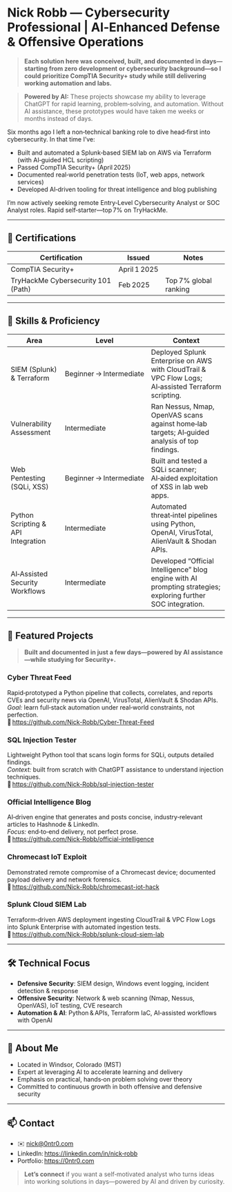 # Nick Robb — Cybersecurity Professional | AI‑Enhanced Defense & Offensive Operations

> **Each solution here was conceived, built, and documented in days—starting from zero development or cybersecurity background—so I could prioritize CompTIA Security+ study while still delivering working automation and labs.**

> **Powered by AI:** These projects showcase my ability to leverage ChatGPT for rapid learning, problem‑solving, and automation. Without AI assistance, these prototypes would have taken me weeks or months instead of days.

Six months ago I left a non‑technical banking role to dive head‑first into cybersecurity. In that time I’ve:

-  Built and automated a Splunk‑based SIEM lab on AWS via Terraform (with AI‑guided HCL scripting)  
-  Passed CompTIA Security+ (April 2025)  
-  Documented real‑world penetration tests (IoT, web apps, network services)  
-  Developed AI‑driven tooling for threat intelligence and blog publishing  

I’m now actively seeking remote Entry‑Level Cybersecurity Analyst or SOC Analyst roles. Rapid self‑starter—top 7% on TryHackMe.

---

## 🔹 Certifications

| Certification                       | Issued       | Notes                      |
|-------------------------------------|--------------|----------------------------|
| CompTIA Security+                   | April 1 2025 |                             |
| TryHackMe Cybersecurity 101 (Path)  | Feb 2025     | Top 7% global ranking      |

---

## 🔹 Skills & Proficiency

| Area                                | Level                 | Context                                                                 |
|-------------------------------------|-----------------------|-------------------------------------------------------------------------|
| SIEM (Splunk) & Terraform           | Beginner → Intermediate | Deployed Splunk Enterprise on AWS with CloudTrail & VPC Flow Logs; AI‑assisted Terraform scripting. |
| Vulnerability Assessment            | Intermediate          | Ran Nessus, Nmap, OpenVAS scans against home‑lab targets; AI‑guided analysis of top findings.       |
| Web Pentesting (SQLi, XSS)          | Beginner → Intermediate | Built and tested a SQLi scanner; AI‑aided exploitation of XSS in lab web apps.                     |
| Python Scripting & API Integration  | Intermediate          | Automated threat‑intel pipelines using Python, OpenAI, VirusTotal, AlienVault & Shodan APIs.       |
| AI‑Assisted Security Workflows      | Intermediate          | Developed “Official Intelligence” blog engine with AI prompting strategies; exploring further SOC integration. |

---

## 🔹 Featured Projects

> **Built and documented in just a few days—powered by AI assistance—while studying for Security+.**

### Cyber Threat Feed  
Rapid‑prototyped a Python pipeline that collects, correlates, and reports CVEs and security news via OpenAI, VirusTotal, AlienVault & Shodan APIs.  
_Goal:_ learn full‑stack automation under real‑world constraints, not perfection.  
🔗 https://github.com/Nick-Robb/Cyber-Threat-Feed

### SQL Injection Tester  
Lightweight Python tool that scans login forms for SQLi, outputs detailed findings.  
_Context:_ built from scratch with ChatGPT assistance to understand injection techniques.  
🔗 https://github.com/Nick-Robb/sql-injection-tester

### Official Intelligence Blog  
AI‑driven engine that generates and posts concise, industry‑relevant articles to Hashnode & LinkedIn.  
_Focus:_ end‑to‑end delivery, not perfect prose.  
🔗 https://github.com/Nick-Robb/official-intelligence

### Chromecast IoT Exploit  
Demonstrated remote compromise of a Chromecast device; documented payload delivery and network forensics.  
🔗 https://github.com/Nick-Robb/chromecast-iot-hack

### Splunk Cloud SIEM Lab  
Terraform‑driven AWS deployment ingesting CloudTrail & VPC Flow Logs into Splunk Enterprise with automated ingestion tests.  
🔗 https://github.com/Nick-Robb/splunk-cloud-siem-lab  

---

## 🛠️ Technical Focus

- **Defensive Security**: SIEM design, Windows event logging, incident detection & response  
- **Offensive Security**: Network & web scanning (Nmap, Nessus, OpenVAS), IoT testing, CVE research  
- **Automation & AI**: Python & APIs, Terraform IaC, AI‑assisted workflows with OpenAI  

---

## 📍 About Me

- Located in Windsor, Colorado (MST)  
- Expert at leveraging AI to accelerate learning and delivery  
- Emphasis on practical, hands‑on problem solving over theory  
- Committed to continuous growth in both offensive and defensive security  

---

## 📫 Contact

- ✉️ nick@0ntr0.com  
- LinkedIn: https://linkedin.com/in/nick‑robb  
- Portfolio: https://0ntr0.com  

> **Let’s connect** if you want a self‑motivated analyst who turns ideas into working solutions in days—powered by AI and driven by curiosity.  



